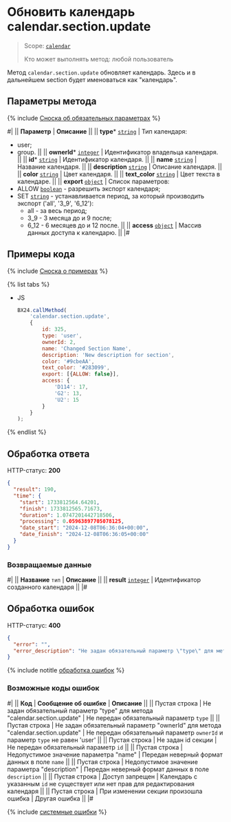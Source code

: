 # Обновить календарь calendar.section.update

> Scope: [`calendar`](../scopes/permissions.md)
>
> Кто может выполнять метод: любой пользователь

Метод `calendar.section.update` обновляет календарь. Здесь и в дальнейшем section будет именоваться как "календарь".

## Параметры метода

{% include [Сноска об обязательных параметрах](../../_includes/required.md) %}

#|
|| **Параметр** | **Описание** ||
|| **type***
[`string`](../data-types.md) | Тип календаря: 
- user; 
- group. ||
|| **ownerId***
[`integer`](../data-types.md) | Идентификатор владельца календаря. ||
|| **id***
[`string`](../data-types.md) | Идентификатор календаря. ||
|| **name**
[`string`](../data-types.md) | Название календаря. ||
|| **description**
[`string`](../data-types.md) | Описание календаря. ||
|| **color**
[`string`](../data-types.md) | Цвет календаря. ||
|| **text_color**
[`string`](../data-types.md) | Цвет текста в календаре. ||
|| **export**
[`object`](../data-types.md) | Список параметров: 
- ALLOW [`boolean`](../data-types.md) - разрешить экспорт календаря; 
- SET [`string`](../data-types.md) - устанавливается период, за который производить экспорт ('all', '3_9', '6_12'):
  - all - за весь период;
  - 3_9 - 3 месяца до и 9 после;
  - 6_12 - 6 месяцев до и 12 после.
||
|| **access**
[`object`](../data-types.md) | Массив данных доступа к календарю. ||
|#

## Примеры кода

{% include [Сноска о примерах](../../_includes/examples.md) %}

{% list tabs %}

- JS

    ```js
    BX24.callMethod(
        'calendar.section.update',
        {
            id: 325,
            type: 'user',
            ownerId: 2,
            name: 'Changed Section Name',
            description: 'New description for section',
            color: '#9cbeAA',
            text_color: '#283099',
            export: [{ALLOW: false}],
            access: {
                'D114': 17,
                'G2': 13,
                'U2': 15
            }
        }
    );
    ```

{% endlist %}

## Обработка ответа

HTTP-статус: **200**

```json
{
  "result": 190,
  "time": {
    "start": 1733812564.64201,
    "finish": 1733812565.71673,
    "duration": 1.0747201442718506,
    "processing": 0.05963897705078125,
    "date_start": "2024-12-08T06:36:04+00:00",
    "date_finish": "2024-12-08T06:36:05+00:00"
  }
}
```

### Возвращаемые данные

#|
|| **Название**
`тип` | **Описание** ||
|| **result**
[`integer`](../data-types.md) | Идентификатор созданного календаря ||
|#

## Обработка ошибок

HTTP-статус: **400**

```json
{
  "error": "",
  "error_description": "Не задан обязательный параметр \"type\" для метода \"calendar.section.update\""
}
```

{% include notitle [обработка ошибок](../../_includes/error-info.md) %}

### Возможные коды ошибок

#|
|| **Код** | **Сообщение об ошибке** | **Описание** ||
|| Пустая строка | Не задан обязательный параметр "type" для метода "calendar.section.update" | Не передан обязательный параметр `type` ||
|| Пустая строка | Не задан обязательный параметр "ownerId" для метода "calendar.section.update" | Не передан обязательный параметр `ownerId` и параметр `type` не равен 'user' ||
|| Пустая строка | Не задан id секции | Не передан обязательный параметр `id` ||
|| Пустая строка | Недопустимое значение параметра "name" | Передан неверный формат данных в поле `name` ||
|| Пустая строка | Недопустимое значение параметра "description" | Передан неверный формат данных в поле `description` ||
|| Пустая строка | Доступ запрещен | Календарь с указанным `id` не существует или нет прав для редактирования календаря ||
|| Пустая строка | При изменении секции произошла ошибка | Другая ошибка ||
|#

{% include [системные ошибки](../../_includes/system-errors.md) %}